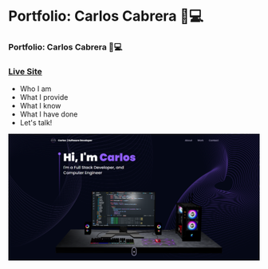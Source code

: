 # Portfolio: Carlos Cabrera 💼💻
### Portfolio: Carlos Cabrera 💼💻
### [Live Site](https://ccs-portfolio.vercel.app)

- Who I am
- What I provide
- What I know
- What I have done
- Let's talk!

![](/preview.png)
